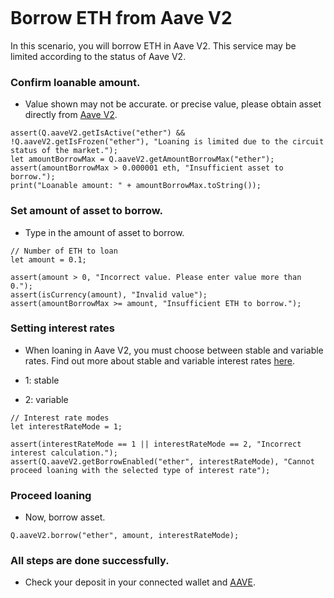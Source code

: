 ```meta-Currency
```

# Borrow ETH from Aave V2

In this scenario, you will borrow ETH in Aave V2. This service may be limited according to the status of Aave V2.

### Confirm loanable amount.

- Value shown may not be accurate. or precise value, please obtain asset directly from [Aave V2](https://app.aave.com/#/dashboard).

```output-Dynamic
assert(Q.aaveV2.getIsActive("ether") && !Q.aaveV2.getIsFrozen("ether"), "Loaning is limited due to the circuit status of the market.");
let amountBorrowMax = Q.aaveV2.getAmountBorrowMax("ether");
assert(amountBorrowMax > 0.000001 eth, "Insufficient asset to borrow.");
print("Loanable amount: " + amountBorrowMax.toString());
```

### Set amount of asset to borrow.

- Type in the amount of asset to borrow.

```input ETH
// Number of ETH to loan
let amount = 0.1;
```

```input-Verify
assert(amount > 0, "Incorrect value. Please enter value more than 0.");
assert(isCurrency(amount), "Invalid value");
assert(amountBorrowMax >= amount, "Insufficient ETH to borrow.");
```

### Setting interest rates

- When loaning in Aave V2, you must choose between stable and variable rates. Find out more about stable and variable interest rates [here](https://docs.aave.com/faq/borrowing#what-is-the-difference-between-stable-and-variable-rate).

- 1: stable
- 2: variable

```input
// Interest rate modes
let interestRateMode = 1;
```

```input-Verify
assert(interestRateMode == 1 || interestRateMode == 2, "Incorrect interest calculation.");
assert(Q.aaveV2.getBorrowEnabled("ether", interestRateMode), "Cannot proceed loaning with the selected type of interest rate");
```

### Proceed loaning

- Now, borrow asset.

```taster
Q.aaveV2.borrow("ether", amount, interestRateMode);
```

### All steps are done successfully.

- Check your deposit in your connected wallet and [AAVE](https://app.aave.com/#/dashboard).
